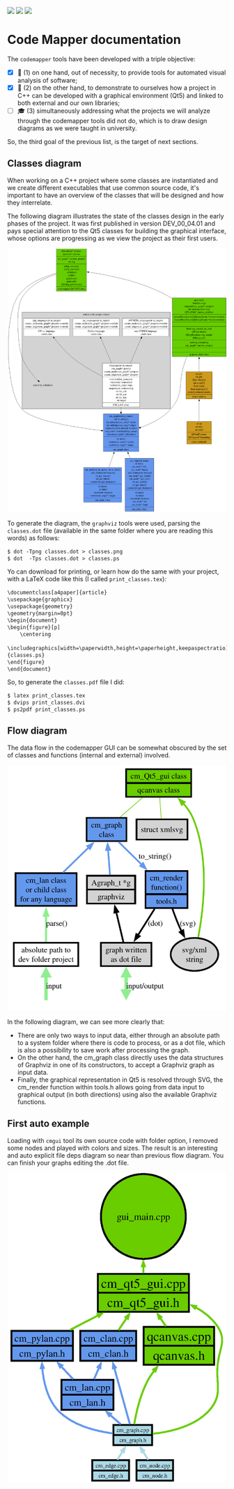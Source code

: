 <a href="https://en.wikipedia.org/wiki/The_C_Programming_Language"><img src="https://img.shields.io/badge/C%2FC%2B%2B-100%25-green"></a>
<a href="https://nerdinmadrid.tumblr.com/post/667400970801692672/free-software-for-video-editing-get-your-last"><img src="https://img.shields.io/badge/GNU%2FLinux-100%25-lightgreen"></a>
<a href="https://graphviz.org/docs/library/"><img src="https://img.shields.io/badge/graphviz-5%25-red"></a>

# Code Mapper documentation

The ```codemapper``` tools have been developed with a triple objective: 


- [x] 🔭 (1) on one hand, out of necessity, to provide tools for automated visual analysis of software; 
- [x] 🐧 (2) on the other hand, to demonstrate to ourselves how a project in C++ can be developed with a graphical environment (Qt5) and linked to both external and our own libraries; 
- [ ] 🎓 (3) simultaneously addressing what the projects we will analyze through the codemapper tools did not do, which is to draw design diagrams as we were taught in university.

So, the third goal of the previous list, is the target of next sections.

## Classes diagram

When working on a C++ project where some classes are instantiated and we create different executables that use common source code, it's important to have an overview of the classes that will be designed and how they interrelate.

The following diagram illustrates the state of the classes design in the early phases of the project. It was first published in version DEV_00_04.01 and pays special attention to the Qt5 classes for building the graphical interface, whose options are progressing as we view the project as their first users.

![classes](classes.png)

To generate the diagram, the ```graphviz``` tools were used, parsing the ```classes.dot``` file (available in the same folder where you are reading this words) as follows:

```
$ dot -Tpng classes.dot > classes.png
$ dot  -Tps classes.dot > classes.ps
```
Yo can download for printing, or learn how do the same with your project, with a LaTeX code like this (I called ```print_classes.tex```):
```
\documentclass[a4paper]{article}
\usepackage{graphicx}
\usepackage{geometry}
\geometry{margin=0pt}
\begin{document}
\begin{figure}[p]
    \centering
    \includegraphics[width=\paperwidth,height=\paperheight,keepaspectratio]{classes.ps}
\end{figure}
\end{document}
```
So, to generate the ```classes.pdf``` file  I did:
```
$ latex print_classes.tex
$ dvips print_classes.dvi
$ ps2pdf print_classes.ps
```

## Flow diagram

The data flow in the codemapper GUI can be somewhat obscured by the set of classes and functions (internal and external) involved.

![flow](flow.png)

In the following diagram, we can see more clearly that:
- There are only two ways to input data, either through an absolute path to a system folder where there is code to process, or as a dot file, which is also a possibility to save work after processing the graph.
- On the other hand, the cm_graph class directly uses the data structures of Graphviz in one of its constructors, to accept a Graphviz graph as input data.
- Finally, the graphical representation in Qt5 is resolved through SVG, the cm_render function within tools.h allows going from data input to graphical output (in both directions) using also the available Graphviz functions.

## First auto example

Loading with ```cmgui``` tool its own source code with folder option, I removed some nodes and played with colors and sizes. The result is an interesting and auto explicit file deps diagram so near than previous flow diagram. You can finish your graphs editing the .dot file.

![example](example.png)


